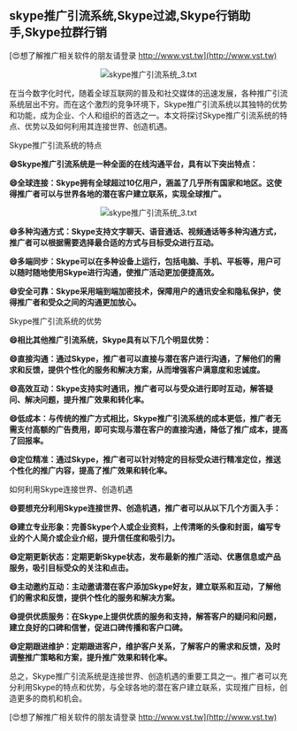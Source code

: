 ## **skype推广引流系统,Skype过滤,Skype行销助手,Skype拉群行销**

[😍想了解推广相关软件的朋友请登录 http://www.vst.tw](http://www.vst.tw)

 <center><img src="https://vst.tw/MP4/tuiguang/png/6.png" alt="skype推广引流系统_3.txt"></center>

在当今数字化时代，随着全球互联网的普及和社交媒体的迅速发展，各种推广引流系统层出不穷。而在这个激烈的竞争环境下，Skype推广引流系统以其独特的优势和功能，成为企业、个人和组织的首选之一。本文将探讨Skype推广引流系统的特点、优势以及如何利用其连接世界、创造机遇。

Skype推广引流系统的特点

**😄Skype推广引流系统是一种全面的在线沟通平台，具有以下突出特点：**

**😄全球连接：Skype拥有全球超过10亿用户，涵盖了几乎所有国家和地区。这使得推广者可以与世界各地的潜在客户建立联系，实现全球推广。**

 <center><img src="https://vst.tw/MP4/tuiguang/png/2.png" alt="skype推广引流系统_3.txt"></center>

**😄多种沟通方式：Skype支持文字聊天、语音通话、视频通话等多种沟通方式，推广者可以根据需要选择最合适的方式与目标受众进行互动。**

**😄多端同步：Skype可以在多种设备上运行，包括电脑、手机、平板等，用户可以随时随地使用Skype进行沟通，使推广活动更加便捷高效。**

**😄安全可靠：Skype采用端到端加密技术，保障用户的通讯安全和隐私保护，使得推广者和受众之间的沟通更加放心。**

Skype推广引流系统的优势

**😄相比其他推广引流系统，Skype具有以下几个明显优势：**

**😄直接沟通：通过Skype，推广者可以直接与潜在客户进行沟通，了解他们的需求和反馈，提供个性化的服务和解决方案，从而增强客户满意度和忠诚度。**

**😄高效互动：Skype支持实时通讯，推广者可以与受众进行即时互动，解答疑问、解决问题，提升推广效果和转化率。**

**😄低成本：与传统的推广方式相比，Skype推广引流系统的成本更低，推广者无需支付高额的广告费用，即可实现与潜在客户的直接沟通，降低了推广成本，提高了回报率。**

**😄定位精准：通过Skype，推广者可以针对特定的目标受众进行精准定位，推送个性化的推广内容，提高了推广效果和转化率。**

如何利用Skype连接世界、创造机遇

**😄要想充分利用Skype连接世界、创造机遇，推广者可以从以下几个方面入手：**

**😄建立专业形象：完善Skype个人或企业资料，上传清晰的头像和封面，编写专业的个人简介或企业介绍，提升信任度和吸引力。**

**😄定期更新状态：定期更新Skype状态，发布最新的推广活动、优惠信息或产品服务，吸引目标受众的关注和点击。**

**😄主动邀约互动：主动邀请潜在客户添加Skype好友，建立联系和互动，了解他们的需求和反馈，提供个性化的服务和解决方案。**

**😄提供优质服务：在Skype上提供优质的服务和支持，解答客户的疑问和问题，建立良好的口碑和信誉，促进口碑传播和客户口碑。**

**😄定期跟进维护：定期跟进客户，维护客户关系，了解客户的需求和反馈，及时调整推广策略和方案，提升推广效果和转化率。**

总之，Skype推广引流系统是连接世界、创造机遇的重要工具之一。推广者可以充分利用Skype的特点和优势，与全球各地的潜在客户建立联系，实现推广目标，创造更多的商机和机会。

[😍想了解推广相关软件的朋友请登录 http://www.vst.tw](http://www.vst.tw)



